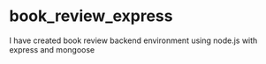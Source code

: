 # book_review_express
I have created book review backend environment using node.js with express and mongoose                
